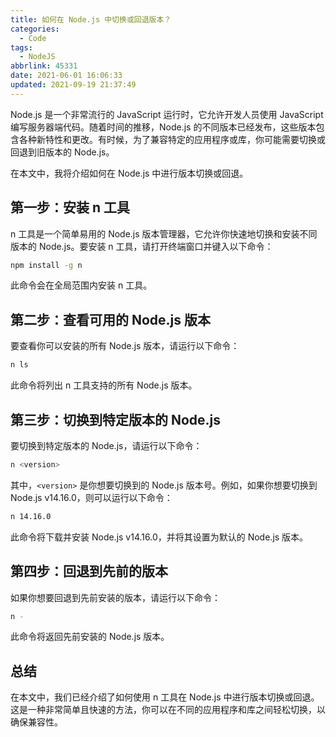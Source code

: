 ```yaml
---
title: 如何在 Node.js 中切换或回退版本？
categories:
  - Code
tags:
  - NodeJS
abbrlink: 45331
date: 2021-06-01 16:06:33
updated: 2021-09-19 21:37:49
---
```


Node.js 是一个非常流行的 JavaScript 运行时，它允许开发人员使用 JavaScript 编写服务器端代码。随着时间的推移，Node.js 的不同版本已经发布，这些版本包含各种新特性和更改。有时候，为了兼容特定的应用程序或库，你可能需要切换或回退到旧版本的 Node.js。

在本文中，我将介绍如何在 Node.js 中进行版本切换或回退。

## 第一步：安装 n 工具

n 工具是一个简单易用的 Node.js 版本管理器，它允许你快速地切换和安装不同版本的 Node.js。要安装 n 工具，请打开终端窗口并键入以下命令：

```bash
npm install -g n
```

此命令会在全局范围内安装 n 工具。

## 第二步：查看可用的 Node.js 版本

要查看你可以安装的所有 Node.js 版本，请运行以下命令：

```bash
n ls
```

此命令将列出 n 工具支持的所有 Node.js 版本。

## 第三步：切换到特定版本的 Node.js

要切换到特定版本的 Node.js，请运行以下命令：

```bash
n <version>
```

其中，`<version>` 是你想要切换到的 Node.js 版本号。例如，如果你想要切换到 Node.js v14.16.0，则可以运行以下命令：

```bash
n 14.16.0
```

此命令将下载并安装 Node.js v14.16.0，并将其设置为默认的 Node.js 版本。

## 第四步：回退到先前的版本

如果你想要回退到先前安装的版本，请运行以下命令：

```bash
n -
```

此命令将返回先前安装的 Node.js 版本。

## 总结

在本文中，我们已经介绍了如何使用 n 工具在 Node.js 中进行版本切换或回退。这是一种非常简单且快速的方法，你可以在不同的应用程序和库之间轻松切换，以确保兼容性。

<!-- ##　 node 版本切换/回退

1. 安装 node 版本管理模块 n

```shell
sudo npm install n -g
````

2. 安装指定版本号

```shell
sudo n 10.20.1
```

跑完搞定。 -->
